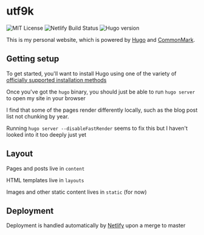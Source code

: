 # utf9k

![MIT License](https://img.shields.io/github/license/marcus-crane/utf9k)
![Netlify Build Status](https://img.shields.io/netlify/6c4341d4-b644-4fcb-ba4d-c67d63c92e9c)
![Hugo version](https://img.shields.io/badge/hugo-v0.78.2-blue)

This is my personal website, which is powered by [Hugo](https://www.gohugo.io) and [CommonMark](https://commonmark.org).

## Getting setup

To get started, you'll want to install Hugo using one of the variety of [officially supported installation methods](https://gohugo.io/getting-started/installing/)

Once you've got the `hugo` binary, you should just be able to run `hugo server` to open my site in your browser

I find that some of the pages render differently locally, such as the blog post list not chunking by year.

Running `hugo server --disableFastRender` seems to fix this but I haven't looked into it too deeply just yet

## Layout

Pages and posts live in `content`

HTML templates live in `layouts`

Images and other static content lives in `static` (for now)

## Deployment

Deployment is handled automatically by [Netlify](https://netlify.com) upon a merge to master
